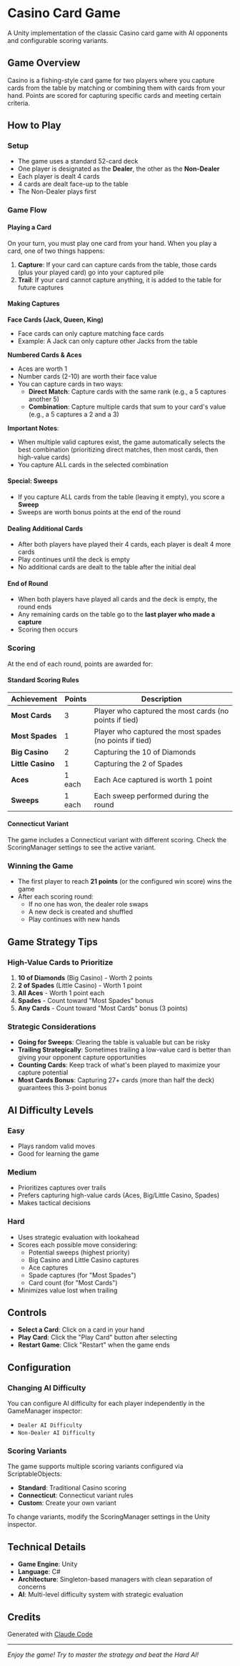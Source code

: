# Casino Card Game

A Unity implementation of the classic Casino card game with AI opponents and configurable scoring variants.

## Game Overview

Casino is a fishing-style card game for two players where you capture cards from the table by matching or combining them with cards from your hand. Points are scored for capturing specific cards and meeting certain criteria.

## How to Play

### Setup
- The game uses a standard 52-card deck
- One player is designated as the **Dealer**, the other as the **Non-Dealer**
- Each player is dealt 4 cards
- 4 cards are dealt face-up to the table
- The Non-Dealer plays first

### Game Flow

#### Playing a Card
On your turn, you must play one card from your hand. When you play a card, one of two things happens:

1. **Capture**: If your card can capture cards from the table, those cards (plus your played card) go into your captured pile
2. **Trail**: If your card cannot capture anything, it is added to the table for future captures

#### Making Captures

**Face Cards (Jack, Queen, King)**
- Face cards can only capture matching face cards
- Example: A Jack can only capture other Jacks from the table

**Numbered Cards & Aces**
- Aces are worth 1
- Number cards (2-10) are worth their face value
- You can capture cards in two ways:
  - **Direct Match**: Capture cards with the same rank (e.g., a 5 captures another 5)
  - **Combination**: Capture multiple cards that sum to your card's value (e.g., a 5 captures a 2 and a 3)

**Important Notes**:
- When multiple valid captures exist, the game automatically selects the best combination (prioritizing direct matches, then most cards, then high-value cards)
- You capture ALL cards in the selected combination

#### Special: Sweeps
- If you capture ALL cards from the table (leaving it empty), you score a **Sweep**
- Sweeps are worth bonus points at the end of the round

#### Dealing Additional Cards
- After both players have played their 4 cards, each player is dealt 4 more cards
- Play continues until the deck is empty
- No additional cards are dealt to the table after the initial deal

#### End of Round
- When both players have played all cards and the deck is empty, the round ends
- Any remaining cards on the table go to the **last player who made a capture**
- Scoring then occurs

### Scoring

At the end of each round, points are awarded for:

#### Standard Scoring Rules

| Achievement | Points | Description |
|-------------|--------|-------------|
| **Most Cards** | 3 | Player who captured the most cards (no points if tied) |
| **Most Spades** | 1 | Player who captured the most spades (no points if tied) |
| **Big Casino** | 2 | Capturing the 10 of Diamonds |
| **Little Casino** | 1 | Capturing the 2 of Spades |
| **Aces** | 1 each | Each Ace captured is worth 1 point |
| **Sweeps** | 1 each | Each sweep performed during the round |

#### Connecticut Variant
The game includes a Connecticut variant with different scoring. Check the ScoringManager settings to see the active variant.

### Winning the Game

- The first player to reach **21 points** (or the configured win score) wins the game
- After each scoring round:
  - If no one has won, the dealer role swaps
  - A new deck is created and shuffled
  - Play continues with new hands

## Game Strategy Tips

### High-Value Cards to Prioritize
1. **10 of Diamonds** (Big Casino) - Worth 2 points
2. **2 of Spades** (Little Casino) - Worth 1 point
3. **All Aces** - Worth 1 point each
4. **Spades** - Count toward "Most Spades" bonus
5. **Any Cards** - Count toward "Most Cards" bonus (3 points)

### Strategic Considerations
- **Going for Sweeps**: Clearing the table is valuable but can be risky
- **Trailing Strategically**: Sometimes trailing a low-value card is better than giving your opponent capture opportunities
- **Counting Cards**: Keep track of what's been played to maximize your capture potential
- **Most Cards Bonus**: Capturing 27+ cards (more than half the deck) guarantees this 3-point bonus

## AI Difficulty Levels

### Easy
- Plays random valid moves
- Good for learning the game

### Medium
- Prioritizes captures over trails
- Prefers capturing high-value cards (Aces, Big/Little Casino, Spades)
- Makes tactical decisions

### Hard
- Uses strategic evaluation with lookahead
- Scores each possible move considering:
  - Potential sweeps (highest priority)
  - Big Casino and Little Casino captures
  - Ace captures
  - Spade captures (for "Most Spades")
  - Card count (for "Most Cards")
- Minimizes value lost when trailing

## Controls

- **Select a Card**: Click on a card in your hand
- **Play Card**: Click the "Play Card" button after selecting
- **Restart Game**: Click "Restart" when the game ends

## Configuration

### Changing AI Difficulty
You can configure AI difficulty for each player independently in the GameManager inspector:
- `Dealer AI Difficulty`
- `Non-Dealer AI Difficulty`

### Scoring Variants
The game supports multiple scoring variants configured via ScriptableObjects:
- **Standard**: Traditional Casino scoring
- **Connecticut**: Connecticut variant rules
- **Custom**: Create your own variant

To change variants, modify the ScoringManager settings in the Unity inspector.

## Technical Details

- **Game Engine**: Unity
- **Language**: C#
- **Architecture**: Singleton-based managers with clean separation of concerns
- **AI**: Multi-level difficulty system with strategic evaluation

## Credits

Generated with [Claude Code](https://claude.com/claude-code)

---

*Enjoy the game! Try to master the strategy and beat the Hard AI!*
